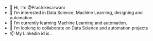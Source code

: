 - 👋 Hi, I’m @Prachikesarwani
- 👀 I’m interested in Data Science, Machine Learning, designing and automation.
- 🌱 I’m currently learning Machine Learning and automation.
- 💞️ I’m looking to collaborate on Data Science and automation projects
- 📫 My Linkedin id is <i class="bi bi-linkedin"><a href="https://www.linkedin.com/in/prachi-kesarwani-7a5173210"><a></i>.

<!---
Prachikesarwani/Prachikesarwani is a ✨ special ✨ repository because its `README.md` (this file) appears on your GitHub profile.
You can click the Preview link to take a look at your changes.
--->
